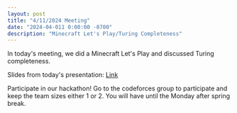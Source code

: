 ```yaml
---
layout: post
title: "4/11/2024 Meeting"
date: "2024-04-011 0:00:00 -0700"
description: "Minecraft Let's Play/Turing Completeness"
---
```


In today's meeting, we did a Minecraft Let's Play and discussed Turing completeness.

Slides from today's presentation: [Link](https://docs.google.com/presentation/d/1ewTqLl84SbBpk3S0rjMeehgBI2TtzF4zO3WqNYv8WnE/edit?usp=sharing)

Participate in our hackathon! Go to the codeforces group to participate and keep the team sizes either 1 or 2. You will have until the Monday after spring break.
